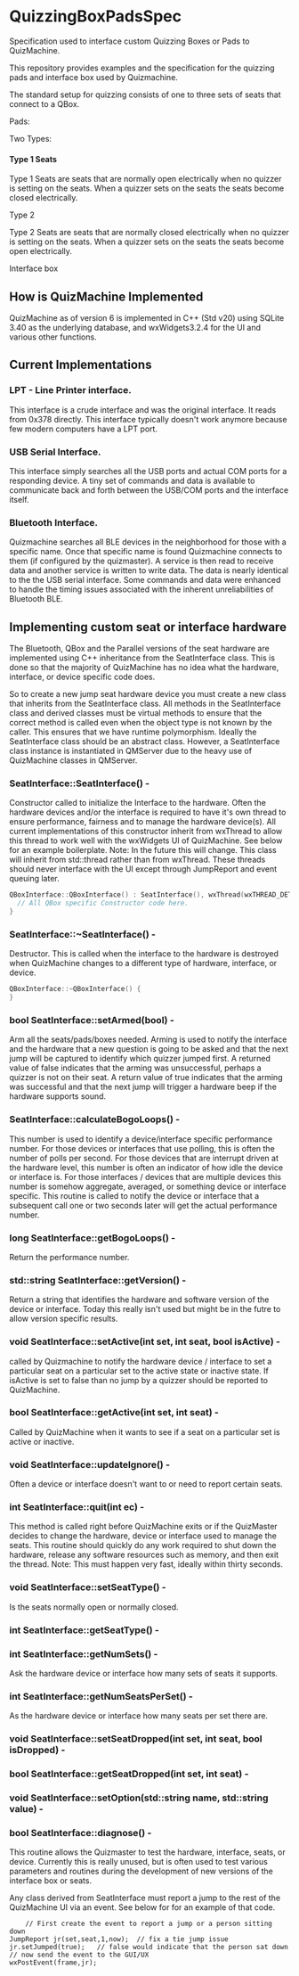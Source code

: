 # QuizzingBoxPadsSpec
Specification used to interface custom Quizzing Boxes or Pads to QuizMachine.

This repository provides examples and the specification for the quizzing pads and interface box used by Quizmachine.

The standard setup for quizzing consists of one to three sets of seats that connect to a QBox. 

Pads:

Two Types:

#### Type 1 Seats

Type 1 Seats are seats that are normally open electrically when no quizzer is setting on the seats.  When a quizzer sets on the seats the seats become closed electrically.

Type 2

Type 2 Seats are seats that are normally closed electrically when no quizzer is setting on the seats.  When a quizzer sets on the seats the seats become open electrically.

Interface box

## How is QuizMachine Implemented

QuizMachine as of version 6 is implemented in C++ (Std v20) using SQLite 3.40 as the underlying database, and wxWidgets3.2.4 for the UI and various other functions.  

## Current Implementations

### LPT - Line Printer interface.  

This interface is a crude interface and was the original interface.   It reads from 0x378 directly.   This interface typically doesn't work anymore because few modern computers have a LPT port.

### USB Serial Interface.  

This interface simply searches all the USB ports and actual COM ports for a responding device.  A tiny set of commands and data is available to communicate back and forth between the USB/COM ports and the interface itself.

### Bluetooth Interface.   

Quizmachine searches all BLE devices in the neighborhood for those with a specific name.   Once that specific name is found Quizmachine connects to them (if configured by the quizmaster).   A service is then read to receive data and another service is written to write data.   The data is nearly identical to the the USB serial interface.   Some commands and data were enhanced to handle the timing issues associated with the inherent unreliabilities of Bluetooth BLE.

## Implementing custom seat or interface hardware

The Bluetooth, QBox and the Parallel versions of the seat hardware are implemented using C++ inheritance from the SeatInterface class.   This is done so that the majority of QuizMachine has no idea what the hardware, interface, or device specific code does.  

So to create a new jump seat hardware device you must create a new class that inherits from the SeatInterface class.   All methods in the SeatInterface class and derived classes must be virtual methods to ensure that the correct method is called even when the object type is not known by the caller. This ensures that we have runtime polymorphism.  Ideally the SeatInterface class should be an abstract class.  However, a SeatInterface class instance is instantiated in QMServer due to the heavy use of QuizMachine classes in QMServer.

### SeatInterface::SeatInterface() - 

Constructor called to initialize the Interface to the hardware.  Often the hardware devices and/or the interface is required to have it's own thread to ensure performance, fairness and to manage the hardware device(s).   All current implementations of this constructor inherit from wxThread to allow this thread to work well with the wxWidgets UI of QuizMachine.  See below for an example boilerplate.  Note: In the future this will change.   This class will inherit from std::thread rather than from wxThread.   These threads should never interface with the UI except through JumpReport and event queuing later.  

```C++
QBoxInterface::QBoxInterface() : SeatInterface(), wxThread(wxTHREAD_DETACHED) {
  // All QBox specific Constructor code here.
}
```

### SeatInterface::~SeatInterface() - 

Destructor.   This is called when the interface to the hardware is destroyed when QuizMachine changes to a different type of hardware, interface, or device.

```c++
QBoxInterface::~QBoxInterface() {
}
```

### bool SeatInterface::setArmed(bool) - 

Arm all the seats/pads/boxes needed.  Arming is used to notify the interface and the hardware that a new question is going to be asked and that the next jump will be captured to identify which quizzer jumped first.   A returned value of false indicates that the arming was unsuccessful, perhaps a quizzer is not on their seat.  A return value of true indicates that the arming was successful and that the next jump will trigger a hardware beep if the hardware supports sound.

### SeatInterface::calculateBogoLoops() - 

This number is used to identify a device/interface specific performance number.   For those devices or interfaces that use polling, this is often the number of polls per second.   For those devices that are interrupt driven at the hardware level, this number is often an indicator of how idle the device or interface is.  For those interfaces / devices that are multiple devices this number is somehow aggregate, averaged, or something device or interface specific.   This routine is called to notify the device or interface that a subsequent call one or two seconds later will get the actual performance number.

### long SeatInterface::getBogoLoops() - 

Return the performance number.

### std::string SeatInterface::getVersion() - 

Return a string that identifies the hardware and software version of the device or interface.  Today this really isn't used but might be in the futre to allow version specific results.

### void SeatInterface::setActive(int set, int seat, bool isActive) - 

called by Quizmachine to notify the hardware device / interface to set a particular seat on a particular set to the active state or inactive state.  If isActive is set to false than no jump by a quizzer should be reported to QuizMachine.

### bool SeatInterface::getActive(int set, int seat) - 

Called by QuizMachine when it wants to see if a seat on a particular set is active or inactive.

### void SeatInterface::updateIgnore() - 

Often a device or interface doesn't want to or need to report certain seats.  

### int SeatInterface::quit(int ec) -

This method is called right before QuizMachine exits or if the QuizMaster decides to change the hardware, device or interface used to manage the seats.  This routine should quickly do any work required to shut down the hardware, release any software resources such as memory, and then exit the thread.   Note:  This must happen very fast, ideally within thirty seconds.

### void SeatInterface::setSeatType() - 

Is the seats normally open or normally closed.

### int SeatInterface::getSeatType() -

### int SeatInterface::getNumSets() - 

Ask the hardware device or interface how many sets of seats it supports. 

### int SeatInterface::getNumSeatsPerSet() - 

As the hardware device or interface how many seats per set there are.

### void SeatInterface::setSeatDropped(int set, int seat, bool isDropped) -

### bool SeatInterface::getSeatDropped(int set, int seat) -

### void SeatInterface::setOption(std::string name, std::string value) -

### bool SeatInterface::diagnose() - 

This routine allows the Quizmaster to test the hardware, interface, seats, or device.   Currently this is really unused, but is often used to test various parameters and routines during the development of new versions of the interface box or seats.  

Any class derived from SeatInterface must report a jump to the rest of the QuizMachine UI via an event.   See below for for an example of that code. 

        // First create the event to report a jump or a person sitting down
	JumpReport jr(set,seat,1,now);	// fix a tie jump issue
	jr.setJumped(true);   // false would indicate that the person sat down
	// now send the event to the GUI/UX
	wxPostEvent(frame,jr);
